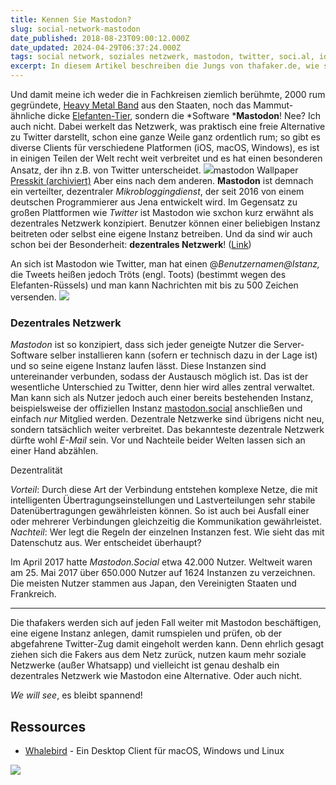 ```yaml
---
title: Kennen Sie Mastodon?
slug: social-network-mastodon
date_published: 2018-08-23T09:00:12.000Z
date_updated: 2024-04-29T06:37:24.000Z
tags: social network, soziales netzwerk, mastodon, twitter, soci.al, identica, activitypub
excerpt: In diesem Artikel beschreiben die Jungs von thafaker.de, wie sie das Netzwerk Mastodon kennen gelernt haben, was das Besondere an diesem Netzwerk ist und warum man es sich anschauen sollte.
---
```


Und damit meine ich weder die in Fachkreisen ziemlich berühmte, 2000 rum gegründete, [Heavy Metal Band](https://de.wikipedia.org/wiki/Mastodon_(Band)#/media/File:Ursynalia_2012,_Mastodon_12.jpg) aus den Staaten, noch das Mammut-ähnliche dicke [Elefanten-Tier](https://de.wikipedia.org/wiki/Mastodonten#/media/File:Knight_Mastodon.jpg), sondern die *Software ***Mastodon**! Nee? Ich auch nicht. 
Dabei werkelt das Netzwerk, was praktisch eine freie Alternative zu Twitter darstellt, schon eine ganze Weile ganz ordentlich rum; so gibt es diverse Clients für verschiedene Platformen (iOS, macOS, Windows), es ist in einigen Teilen der Welt recht weit verbreitet und es hat einen besonderen Ansatz, der ihn z.B. von Twitter unterscheidet. 
![](__GHOST_URL__/content/images/2018/08/wallpaper.png)mastodon Wallpaper [Presskit (archiviert)](http://web.archive.org/web/20180902220633/https://github.com/tootsuite/joinmastodon/blob/master/public/press-kit.zip)
Aber eins nach dem anderen. **Mastodon** ist demnach ein verteilter, dezentraler  *Mikrobloggingdienst*, der seit 2016 von einem deutschen Programmierer aus Jena entwickelt wird. Im Gegensatz zu großen Plattformen wie *Twitter* ist Mastodon wie sxchon kurz erwähnt als dezentrales Netzwerk konzipiert. Benutzer können einer beliebigen Instanz beitreten oder selbst eine eigene Instanz betreiben. Und da sind wir auch schon bei der Besonderheit: **dezentrales Netzwerk**! ([Link](https://de.wikipedia.org/wiki/Mastodon_(Software)))

An sich ist Mastodon wie Twitter, man hat einen @*Benutzernamen@Istanz,* die Tweets heißen jedoch Tröts (engl. Toots) (bestimmt wegen des Elefanten-Rüssels) und man kann Nachrichten mit bis zu 500 Zeichen versenden.
![](__GHOST_URL__/content/images/2018/08/Mastodon_Screenshot.jpg)
### Dezentrales Netzwerk

*Mastodon* ist so konzipiert, dass sich jeder geneigte Nutzer die Server-Software selber installieren kann (sofern er technisch dazu in der Lage ist) und so seine eigene Instanz laufen lässt. Diese Instanzen sind untereinander verbunden, sodass der Austausch möglich ist. Das ist der wesentliche Unterschied zu Twitter, denn hier wird alles zentral verwaltet. Man kann sich als Nutzer jedoch auch einer bereits bestehenden Instanz, beispielsweise der offiziellen Instanz [mastodon.social](http://mastodon.social) anschließen und einfach *nur* Mitglied werden. Dezentrale Netzwerke sind übrigens nicht neu, sondern tatsächlich weiter verbreitet. Das bekannteste dezentrale Netzwerk dürfte wohl *E-Mail* sein.
Vor und Nachteile beider Welten lassen sich an einer Hand abzählen.

Dezentralität

*Vorteil*: Durch diese Art der Verbindung entstehen komplexe Netze, die mit intelligenten Übertragungseinstellungen und Lastverteilungen sehr stabile Datenübertragungen gewährleisten können. So ist auch bei Ausfall einer oder mehrerer Verbindungen gleichzeitig die Kommunikation gewährleistet. 
*Nachteil*: Wer legt die Regeln der einzelnen Instanzen fest. Wie sieht das mit Datenschutz aus. Wer entscheidet überhaupt?

Im April 2017 hatte *Mastodon.Social* etwa 42.000 Nutzer. Weltweit waren am 25. Mai 2017 über 650.000 Nutzer auf 1624 Instanzen zu verzeichnen. Die meisten Nutzer stammen aus Japan, den Vereinigten Staaten und Frankreich.

---

Die thafakers werden sich auf jeden Fall weiter mit Mastodon beschäftigen, eine eigene Instanz anlegen, damit rumspielen und prüfen, ob der abgefahrene Twitter-Zug damit eingeholt werden kann. Denn ehrlich gesagt ziehen sich die Fakers aus dem Netz zurück, nutzen kaum mehr soziale Netzwerke (außer Whatsapp) und vielleicht ist genau deshalb ein dezentrales Netzwerk wie Mastodon eine Alternative. Oder auch nicht. 

*We will see*, es bleibt spannend!

## Ressources

- [Whalebird](https://medium.com/@h3.poteto/i-have-developed-a-mastodon-client-for-mac-windows-and-linux-c76b4b794e16) - Ein Desktop Client für macOS, Windows und Linux

![](__GHOST_URL__/content/images/2018/08/Bildschirmfoto-2018-08-23-um-22.25.27.png)
